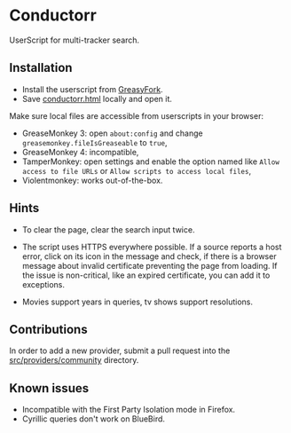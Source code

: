 # Conductorr
UserScript for multi-tracker search. 

## Installation
- Install the userscript from [GreasyFork](https://greasyfork.org/en/scripts/12013-conductorr).
- Save [conductorr.html](https://raw.githubusercontent.com/bnrt/conductorr/master/conductorr.html) locally and open it.

Make sure local files are accessible from userscripts in your browser:
- GreaseMonkey 3: open `about:config` and change `greasemonkey.fileIsGreaseable` to `true`,
- GreaseMonkey 4: incompatible,
- TamperMonkey: open settings and enable the option named like `Allow access to file URLs` or `Allow scripts to access local files`,
- Violentmonkey: works out-of-the-box.

## Hints
- To clear the page, clear the search input twice.

- The script uses HTTPS everywhere possible. If a source reports a host error, click on its icon in the message and check, if there is a browser message about invalid certificate preventing the page from loading. If the issue is non-critical, like an expired certificate, you can add it to exceptions.

- Movies support years in queries, tv shows support resolutions.

## Contributions
In order to add a new provider, submit a pull request into the [src/providers/community](https://github.com/bnrt/conductorr/tree/master/src/providers/community) directory.

## Known issues
- Incompatible with the First Party Isolation mode in Firefox.
- Cyrillic queries don't work on BlueBird.
